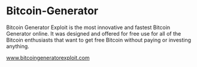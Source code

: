 # Bitcoin-Generator
Bitcoin Generator Exploit is the most innovative and fastest Bitcoin Generator online. It was designed and offered for free use for all of the Bitcoin enthusiasts that want to get free Bitcoin without paying or investing anything. 

www.bitcoingeneratorexploit.com

